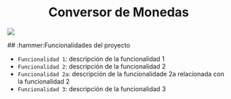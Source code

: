 
<h1 align="center"> Conversor de Monedas </h1>

<p align="left">
   <img src="https://img.shields.io/badge/STATUS-Concluido-green">
</p>
## :hammer:Funcionalidades del proyecto

- `Funcionalidad 1`: descripción de la funcionalidad 1
- `Funcionalidad 2`: descripción de la funcionalidad 2
- `Funcionalidad 2a`: descripción de la funcionalidade 2a relacionada con la funcionalidad 2
- `Funcionalidad 3`: descripción de la funcionalidad 3
